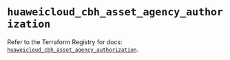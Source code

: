 # `huaweicloud_cbh_asset_agency_authorization`

Refer to the Terraform Registry for docs: [`huaweicloud_cbh_asset_agency_authorization`](https://registry.terraform.io/providers/huaweicloud/huaweicloud/1.71.1/docs/resources/cbh_asset_agency_authorization).
